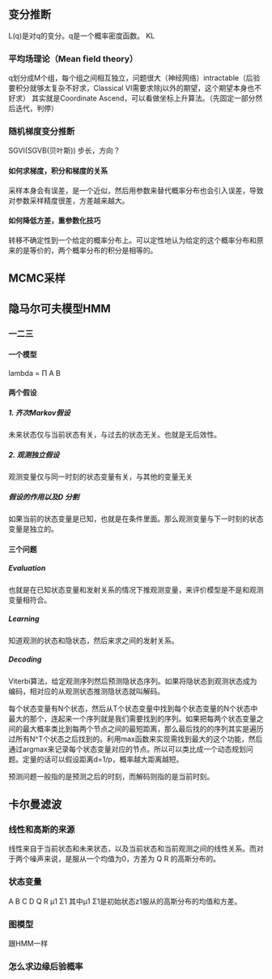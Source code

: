 ## 变分推断
L(q)是对q的变分。q是一个概率密度函数。
KL

### 平均场理论（Mean field theory）
q划分成M个组，每个组之间相互独立，问题很大（神经网络）intractable（后验要积分就够太复杂不好求，Classical VI需要求除j以外的期望，这个期望本身也不好求）
其实就是Coordinate Ascend，可以看做坐标上升算法。（先固定一部分然后迭代，判停）

### 随机梯度变分推断
SGVI(SGVB(贝叶斯))
步长，方向？

#### 如何求梯度，积分和梯度的关系
采样本身会有误差，是一个近似，然后用参数来替代概率分布也会引入误差，导致对参数采样精度很差，方差越来越大。

#### 如何降低方差，重参数化技巧
转移不确定性到一个给定的概率分布上。可以定性地认为给定的这个概率分布和原来的是等价的，两个概率分布的积分是相等的。


## MCMC采样

## 隐马尔可夫模型HMM
### 一二三
#### 一个模型
lambda = Π A B
#### 两个假设
##### 1. 齐次Markov假设
未来状态仅与当前状态有关，与过去的状态无关。也就是无后效性。
##### 2. 观测独立假设
观测变量仅与同一时刻的状态变量有关，与其他的变量无关
##### 假设的作用以及D 分割
如果当前的状态变量是已知，也就是在条件里面。那么观测变量与下一时刻的状态变量是独立的。
#### 三个问题
##### Evaluation
也就是在已知状态变量和发射关系的情况下推观测变量，来评价模型是不是和观测变量相符合。
##### Learning
知道观测的状态和隐状态，然后来求之间的发射关系。
##### Decoding
Viterbi算法，给定观测序列然后预测隐状态序列。如果将隐状态到观测状态成为编码，相对应的从观测状态推测隐状态就叫解码。

每个状态变量有N个状态，然后从T个状态变量中找到每个状态变量的N个状态中最大的那个，连起来一个序列就是我们需要找到的序列。如果把每两个状态变量之间的最大概率类比到每两个节点之间的最短距离，那么最后找的的序列其实是遍历过所有N^T个状态之后找到的。利用max函数来实现需找到最大的这个功能，然后通过argmax来记录每个状态变量对应的节点。所以可以类比成一个动态规划问题。定量的话可以假设距离d=1/p，概率越大距离越短。

预测问题一般指的是预测之后的时刻，而解码则指的是当前时刻。

## 卡尔曼滤波
### 线性和高斯的来源
线性来自于当前状态和未来状态，以及当前状态和当前观测之间的线性关系。而对于两个噪声来说，是服从一个均值为0，方差为 Q R 的高斯分布的。
### 状态变量
A B C D Q R μ1 Σ1
其中μ1 Σ1是初始状态z1服从的高斯分布的均值和方差。
### 图模型
跟HMM一样

### 怎么求边缘后验概率

